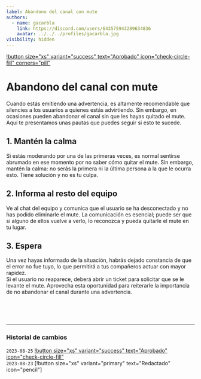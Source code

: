```yaml
---
label: Abandono del canal con mute
authors:
  - name: gacarbla
    link: https://discord.com/users/643575943289634836
    avatar: ../../../profiles/gacarbla.jpg
visibility: hidden
---
```

[!button size="xs" variant="success" text="Aprobado" icon="check-circle-fill" corners="pill"](../../../info/contenido_aprobado/contenido_aprobado.md)

# Abandono del canal con mute
Cuando estás emitiendo una advertencia, es altamente recomendable que silencies a los usuarios a quienes estás advirtiendo. Sin embargo, en ocasiones pueden abandonar el canal sin que les hayas quitado el mute. Aquí te presentamos unas pautas que puedes seguir si esto te sucede.

## 1. Mantén la calma
Si estás moderando por una de las primeras veces, es normal sentirse abrumado en ese momento por no saber cómo quitar el mute. Sin embargo, mantén la calma: no serás la primera ni la última persona a la que le ocurra esto. Tiene solución y no es tu culpa.

## 2. Informa al resto del equipo
Ve al chat del equipo y comunica que el usuario se ha desconectado y no has podido eliminarle el mute. La comunicación es esencial; puede ser que si alguno de ellos vuelve a verlo, lo reconozca y pueda quitarle el mute en tu lugar.

## 3. Espera
Una vez hayas informado de la situación, habrás dejado constancia de que el error no fue tuyo, lo que permitirá a tus compañeros actuar con mayor rapidez.<br>
Si el usuario no reaparece, deberá abrir un ticket para solicitar que se le levante el mute. Aprovecha esta oportunidad para reiterarle la importancia de no abandonar el canal durante una advertencia.

<br><br><br>
** **
### Historial de cambios
`2023-08-25` [!button size="xs" variant="success" text="Aprobado" icon="check-circle-fill"](../../../info/contenido_aprobado/contenido_aprobado.md)<br>
`2023-08-23` [!button size="xs" variant="primary" text="Redactado" icon="pencil"]